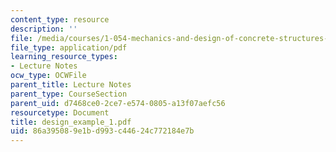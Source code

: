 ```yaml
---
content_type: resource
description: ''
file: /media/courses/1-054-mechanics-and-design-of-concrete-structures-spring-2004/86a395089e1bd993c44624c772184e7b_design_example_1.pdf
file_type: application/pdf
learning_resource_types:
- Lecture Notes
ocw_type: OCWFile
parent_title: Lecture Notes
parent_type: CourseSection
parent_uid: d7468ce0-2ce7-e574-0805-a13f07aefc56
resourcetype: Document
title: design_example_1.pdf
uid: 86a39508-9e1b-d993-c446-24c772184e7b
---
```

